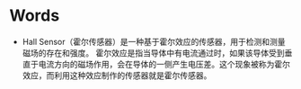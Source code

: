 

# Words
- Hall Sensor（霍尔传感器）是一种基于霍尔效应的传感器，用于检测和测量磁场的存在和强度。
霍尔效应是指当导体中有电流通过时，如果该导体受到垂直于电流方向的磁场作用，会在导体的一侧产生电压差。这个现象被称为霍尔效应，而利用这种效应制作的传感器就是霍尔传感器。
